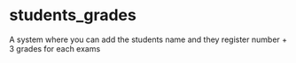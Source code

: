 # students_grades
 A system where you can add the students name and they register number + 3 grades for each exams
